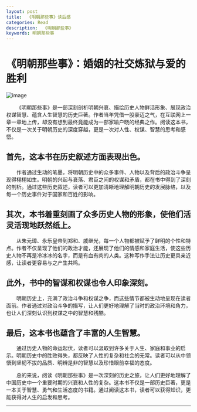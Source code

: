 ```yaml
---
layout: post
title:  《明朝那些事》读后感 
categories: Read
description:  《明朝那些事》
keywords: 明朝那些事
---
```


# 《明朝那些事》：婚姻的社交炼狱与爱的胜利

![image](https://github.com/weakchen007/aiwv.github.io/assets/58799395/ae0af3c1-7cf0-4878-afd1-8dc4a28bfb5a)

&emsp;&emsp;《明朝那些事》是一部深刻剖析明朝兴衰、描绘历史人物鲜活形象、展现政治权谋智慧、蕴含人生智慧的历史巨著。作者当年凭借一股豪迈之气，在互联网上一章一章地上传，却没有想到最终竟能成为一部家喻户晓的经典之作。阅读这本书，不仅是一次关于明朝历史的深度穿越，更是一次对人性、权谋、智慧的思考和感悟。

## 首先，这本书在历史叙述方面表现出色。

&emsp;&emsp;作者通过生动的笔墨，将明朝历史中的众多事件、人物以及背后的政治斗争呈现得栩栩如生。明朝的兴起与衰落、君臣之间的权谋和矛盾，都在书中得到了深刻的剖析。通过这些历史叙述，读者可以更加清晰地理解明朝历史的发展脉络，以及每一个历史事件对于国家和百姓的影响。

## 其次，本书着重刻画了众多历史人物的形象，使他们活灵活现地跃然纸上。

&emsp;&emsp;从朱元璋、永乐皇帝到郑和、戚继光，每一个人物都被赋予了鲜明的个性和特点。作者不仅呈现了他们的政治才能，还展现了他们的情感和家庭生活，使这些历史人物不再是冷冰冰的名字，而是有血有肉的人类。这种写作手法让历史更具亲近感，让读者更容易与之产生共鸣。

## 此外，书中的智谋和权谋也令人印象深刻。

&emsp;&emsp;明朝历史上，充满了政治斗争和权谋之争，而这些情节都被生动地呈现在读者面前。作者通过对政治斗争的描写，让人们更好地理解了当时的政治环境和角力，也让人们深刻认识到权谋之中的智慧和残酷。

## 最后，这本书也蕴含了丰富的人生智慧。

&emsp;&emsp;通过历史人物的命运起伏，读者可以汲取到许多关于人生、家庭和事业的启示。明朝历史中的胜败得失，都反映了人性的复杂和社会的无常。读者可以从中领悟到坚韧不拔的品质、明辨是非的智慧以及珍惜眼前幸福的态度。

&emsp;&emsp;总的来说，阅读《明朝那些事》是一次深刻的历史之旅，让人们更好地理解了中国历史中一个重要时期的兴衰和人性的复杂。这本书不仅是一部历史巨著，更是一本关于智慧、勇气和生活态度的书籍。通过阅读这本书，读者可以获得知识，更能获得对人生的启发和思考。

------------
